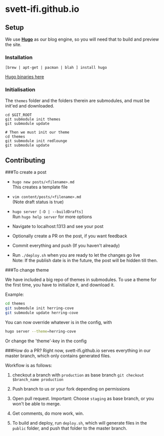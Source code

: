 # svett-ifi.github.io

## Setup
We use **[Hugo](https://gohugo.io/)** as our blog engine, so you will need that to build and preview the site.

### Installation 
`[brew | apt-get | pacman | blah ] install hugo`

[Hugo binaries here](https://github.com/spf13/hugo/releases)

### Initialisation

The `themes` folder and the folders therein are submodules, and must be init'ed and downloaded.

```shell
cd $GIT_ROOT
git submodule init themes
git submodule update

# Then we must init our theme
cd themes
git submodule init redlounge
git submodule update
```

## Contributing  

###To create a post  

  - `hugo new posts/<filename>.md`  
     This creates a template file  

  - `vim content/posts/<filename>.md`  
      (Note draft status is true)  

  - `hugo server [-D | --buildDrafts]`  
    Run `hugo help server` for more options  

  - Navigate to localhost:1313 and see your post  

  - Optionally create a PR on the post, if you want feedback  

  - Commit everything and push (If you haven't already)  

  - Run `./deploy.sh` when you are ready to let the changes go live  
     Note: If the publish date is in the future, the post will be hidden till then.

###To change theme

  We have included a big repo of themes in submodules.
  To use a theme for the first time, you have to initialize it,
  and download it.

  Example:  

  ```bash
  cd themes
  git submodule init herring-cove
  git submodule update herring-cove
  ```

  You can now override whatever is in the config, with
  ```sh
  hugo server --theme=herring-cove
  ```

  Or change the 'theme'-key in the config


###How do a PR?
Right now, svett-ifi.github.io serves everything in our master branch, which only contains generated files.

Workflow is as follows:

1. checkout a branch with `production` as base branch
    `git checkout $branch_name production`

2. Push branch to us or your fork depending on permissions

3. Open pull request. Important: Choose `staging` as base branch, or you won't be able to merge.

4. Get comments, do more work, win.

5. To build and deploy, run `deploy.sh`, which will generate files in the `public` folder, and push that folder to the master branch.
